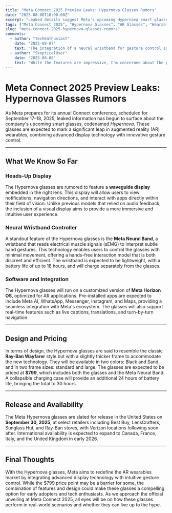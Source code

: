 ```yaml
---
title: "Meta Connect 2025 Preview Leaks: Hypernova Glasses Rumors"
date: "2025-08-06T10:00:00Z"
excerpt: "Leaked details suggest Meta's upcoming Hypernova smart glasses, debuting at Connect 2025, will feature a heads-up display and a neural wristband for gesture control."
tags: ["Meta Connect 2025", "Hypernova Glasses", "AR Glasses", "Wearables", "Tech Rumors"]
slug: "meta-connect-2025-hypernova-glasses-rumors"
comments:
  - author: "TechEnthusiast"
    date: "2025-08-07"
    text: "The integration of a neural wristband for gesture control sounds revolutionary. Can't wait to see how it performs."
  - author: "SkepticalUser"
    date: "2025-08-08"
    text: "While the features are impressive, I'm concerned about the practicality and comfort of wearing these glasses daily."
---
```


# Meta Connect 2025 Preview Leaks: Hypernova Glasses Rumors

As Meta prepares for its annual Connect conference, scheduled for September 17–18, 2025, leaked information has begun to surface about the company's upcoming smart glasses, codenamed *Hypernova*. These glasses are expected to mark a significant leap in augmented reality (AR) wearables, combining advanced display technology with innovative gesture control.

---

## What We Know So Far

### Heads-Up Display

The Hypernova glasses are rumored to feature a **waveguide display** embedded in the right lens. This display will allow users to view notifications, navigation directions, and interact with apps directly within their field of vision. Unlike previous models that relied on audio feedback, the inclusion of a visual display aims to provide a more immersive and intuitive user experience.

### Neural Wristband Controller

A standout feature of the Hypernova glasses is the **Meta Neural Band**, a wristband that reads electrical muscle signals (sEMG) to interpret subtle hand gestures. This technology enables users to control the glasses with minimal movement, offering a hands-free interaction model that is both discreet and efficient. The wristband is expected to be lightweight, with a battery life of up to 18 hours, and will charge separately from the glasses.

### Software and Integration

The Hypernova glasses will run on a customized version of **Meta Horizon OS**, optimized for AR applications. Pre-installed apps are expected to include Meta AI, WhatsApp, Messenger, Instagram, and Maps, providing a seamless integration with Meta's ecosystem. The glasses will also support real-time features such as live captions, translations, and turn-by-turn navigation.

---

## Design and Pricing

In terms of design, the Hypernova glasses are said to resemble the classic **Ray-Ban Wayfarer** style but with a slightly thicker frame to accommodate the new technology. They will be available in two colors: Black and Sand, and in two frame sizes: standard and large. The glasses are expected to be priced at **$799**, which includes both the glasses and the Meta Neural Band. A collapsible charging case will provide an additional 24 hours of battery life, bringing the total to 30 hours.

---

## Release and Availability

The Meta Hypernova glasses are slated for release in the United States on **September 30, 2025**, at select retailers including Best Buy, LensCrafters, Sunglass Hut, and Ray-Ban stores, with Verizon locations following soon after. International availability is expected to expand to Canada, France, Italy, and the United Kingdom in early 2026.

---

## Final Thoughts

With the Hypernova glasses, Meta aims to redefine the AR wearables market by integrating advanced display technology with intuitive gesture control. While the $799 price point may be a barrier for some, the combination of features and design could make these glasses a compelling option for early adopters and tech enthusiasts. As we approach the official unveiling at Meta Connect 2025, all eyes will be on how these glasses perform in real-world scenarios and whether they can live up to the hype.
